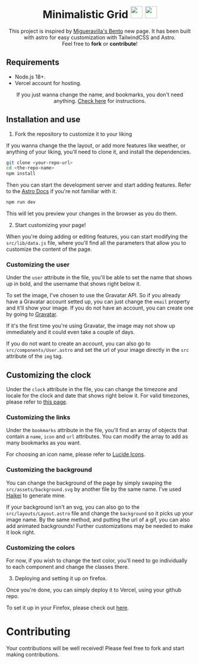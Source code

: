 <h1 align="center">Minimalistic Grid <img src="https://fonts.gstatic.com/s/e/notoemoji/latest/1f327_fe0f/512.webp" width="32"/> <img src="https://fonts.gstatic.com/s/e/notoemoji/latest/1f343/512.webp" width="32"/> </h1>

<p align="center">This project is inspired by <a href="https://github.com/migueravila/Bento">Migueravilla's Bento</a> new page. It has been built with astro for easy customization with TailwindCSS and Astro.<br/>Feel free to <b>fork</b> or <b>contribute</b>!</p>

## Requirements

- Node.js 18+.
- Vercel account for hosting.

<p align="center">If you just wanna change the name, and bookmarks, you don't need anything. <a href="#customizing">Check here</a> for instructions.</p>

## Installation and use

1. Fork the repository to customize it to your liking

If you wanna change the the layout, or add more features like weather, or anything of your liking, you'll need to clone it, and install the dependencies.

```bash
git clone <your-repo-url>
cd <the-repo-name>
npm install
```

Then you can start the development server and start adding features. Refer to the [Astro Docs](https://docs.astro.build/en/getting-started/) if you're not familiar with it.

```bash
npm run dev
```

This will let you preview your changes in the browser as you do them.

2. Start customizing your page!

<p id="customizing"></p>

When you're doing adding or editing features, you can start modifying the `src/lib/data.js` file, where you'll find all the parameters that allow you to customize the content of the page.

### Customizing the user

Under the `user` attribute in the file, you'll be able to set the name that shows up in bold, and the username that shows right below it.

To set the image, I've chosen to use the Gravatar API. So if you already have a Gravatar account setted up, you can just change the `email` property and it'll show your image. If you do not have an account, you can create one by going to [Gravatar](https://gravatar.com/).

If it's the first time you're using Gravatar, the image may not show up immediately and it could even take a couple of days.

If you do not want to create an account, you can also go to `src/components/User.astro` and set the url of your image directly in the `src` attribute of the `img` tag.

## Customizing the clock

Under the `clock` attribute in the file, you can change the timezone and locale for the clock and date that shows right below it. For valid timezones, please refer to [this page](https://en.wikipedia.org/wiki/List_of_tz_database_time_zones).

### Customizing the links

Under the `bookmarks` attribute in the file, you'll find an array of objects that contain a `name`, `icon` and `url` attributes. You can modify the array to add as many bookmarks as you want.

For choosing an icon name, please refer to [Lucide Icons](https://lucide.dev/icons).

### Customizing the background

You can change the background of the page by simply swaping the `src/assets/background.svg` by another file by the same name. I've used [Haikei](https://haikei.app/) to generate mine.

If your background isn't an svg, you can also go to the `src/layouts/Layout.astro` file and change the `background` so it picks up your image name. By the same method, and putting the url of a gif, you can also add animated backgrounds! Further customizations may be needed to make it look right.

### Customizing the colors

For now, if you wish to change the text color, you'll need to go individually to each component and change the classes there.

3. Deploying and setting it up on firefox.

Once you're done, you can simply deploy it to Vercel, using your github repo.

To set it up in your Firefox, please check out [here](https://github.com/migueravila/Bento?tab=readme-ov-file#-as-new-tab).

# Contributing

Your contributions will be well received! Please feel free to fork and start making contributions.
